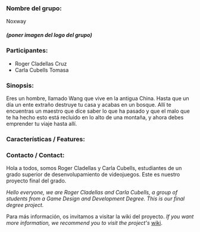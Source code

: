 
### Nombre del grupo:
Noxway 

##### (poner imagen del logo del grupo)

### Participantes:
* Roger Cladellas Cruz
* Carla Cubells Tomasa

### Sinopsis:
Eres un hombre, llamado Wang que vive en la antigua China. Hasta que un día un ente extraño destruye tu casa y acabas en un bosque. Allí te encuentras un maestro que dice saber lo que ha pasado y que el malo que te ha hecho esto está recluido en lo alto de una montaña, y ahora debes emprender tu viaje hasta allí.

### Características / Features:

### Contacto / Contact: 

Hola a todos, somos Roger Cladellas y Carla Cubells, estudiantes de un grado superior de desenvolupamiento de videojuegos. 
Este es nuestro proyecto final del grado.

*Hello everyone, we are Roger Cladellas and Carla Cubells, a group of students from a Game Design and Development Degree. This is our final degree project.*

Para más información, os invitamos a visitar la wiki del proyecto. 
*If you want more information, we recommend you to visit the project's* [wiki](https://github.com/darkmoon222/Proyecto_Final/wiki).


